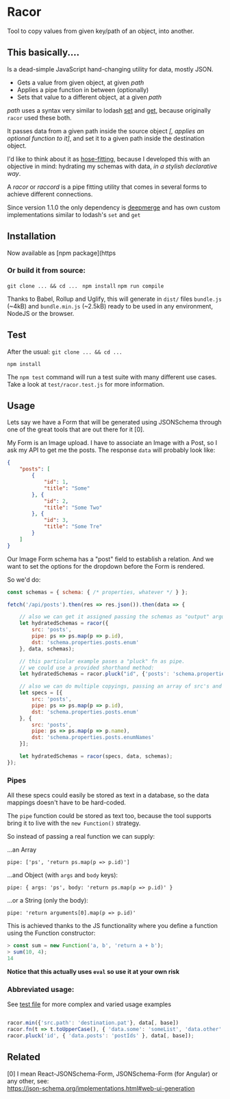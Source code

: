 # Racor

Tool to copy values from given key/path of an object, into another.



## This basically....

Is a dead-simple JavaScript hand-changing utility for data, mostly JSON.

* Gets a value from given object, at given *path*
* Applies a pipe function in between (optionally)
* Sets that value to a different object, at a given *path*


*path* uses a syntax very similar to lodash [set](https://www.npmjs.com/package/lodash.set) and [get](https://www.npmjs.com/package/lodash.get), because originally `racor` used these both. 


It passes data from a given path inside the source object *[, applies an optional function to it]*, and set it to a given path inside the destination object.

I'd like to think about it as [hose-fitting](http://www.fredshed.co.uk/photosgardtools/hozelock4waymanifold.jpg), because I developed this with an objective in mind: hydrating my schemas with data, *in a stylish declarative way*. 

A *racor* or *raccord* is a pipe fitting utility that comes in several forms to achieve different connections.

Since version 1.1.0 the only dependency is [deepmerge](https://www.npmjs.com/package/deepmerge) and has own custom implementations similar to lodash's `set` and `get`

## Installation

Now available as [npm package](https

### Or build it from source:

`git clone ... && cd ... `
`npm install`
`npm run compile`

Thanks to Babel, Rollup and Uglify, this will generate in `dist/` files `bundle.js` (~4kB) and `bundle.min.js` (~2.5kB) ready to be used in any environment, NodeJS or the browser.

## Test

After the usual: 
`git clone ... && cd ... `

`npm install`

The `npm test` command will run a test suite with many different use cases. Take a look at `test/racor.test.js` for more information.


## Usage

Lets say we have a Form that will be generated using JSONSchema through one of the great tools that are out there for it [0].

My Form is an Image upload. I have to associate an Image with a Post, so I ask my API to get me the posts. The response `data` will probably look like: 

```json
{
    "posts": [
        {
            "id": 1,
            "title": "Some"
        }, {
            "id": 2,
            "title": "Some Two"
        }, {
            "id": 3,
            "title": "Some Tre"
        }
    ]
}
```

Our Image Form schema has a "post" field to establish a relation. And we want to set the options for the dropdown before the Form is rendered.

So we'd do:

```javascript
const schemas = { schema: { /* properties, whatever */ } };

fetch('/api/posts').then(res => res.json()).then(data => {

    // also we can get it assigned passing the schemas as "output" argument
    let hydratedSchemas = racor({
        src: 'posts',
        pipe: ps => ps.map(p => p.id),
        dst: 'schema.properties.posts.enum'
    }, data, schemas);

    // this particular example pases a "pluck" fn as pipe.
    // we could use a provided shorthand method:
    let hydratedSchemas = racor.pluck("id", {'posts': 'schema.properties.posts.enum'}, data, schemas);

    // also we can do multiple copyings, passing an array of src's and dst's
    let specs = [{
        src: 'posts',
        pipe: ps => ps.map(p => p.id),
        dst: 'schema.properties.posts.enum'
    }, {
        src: 'posts',
        pipe: ps => ps.map(p => p.name),
        dst: 'schema.properties.posts.enumNames'
    }];

    let hydratedSchemas = racor(specs, data, schemas);
});
```

### Pipes

All these specs could easily be stored as text in a database, so the data mappings doesn't have to be hard-coded. 

The `pipe` function could be stored as text too, because the tool supports bring it to live with the `new Function()` strategy.

So instead of passing a real function we can supply:

...an Array
```
pipe: ['ps', 'return ps.map(p => p.id)']
```

...and Object (with `args` and `body` keys):
```
pipe: { args: 'ps', body: 'return ps.map(p => p.id)' }
```

...or a String (only the body):
```
pipe: 'return arguments[0].map(p => p.id)'
```

This is achieved thanks to the JS functionality where you define a function using the Function constructor: 

```javascript
> const sum = new Function('a, b', 'return a + b');
> sum(10, 4);
14
```

**Notice that this actually uses `eval` so use it at your own risk**

### Abbreviated usage:

See [test file](test/racor.test.js) for more complex and varied usage examples

```javascript

racor.min({'src.path': 'destination.pat'}, data[, base])
racor.fn(t => t.toUpperCase(), { 'data.some': 'someList', 'data.other':'otherList' }, data[, base])
racor.pluck('id', { 'data.posts': 'postIds' }, data[, base]);
```

## Related

[0] I mean React-JSONSchema-Form, JSONSchema-Form (for Angular) or any other, see:  
https://json-schema.org/implementations.html#web-ui-generation
